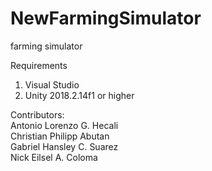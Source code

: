 # NewFarmingSimulator
farming simulator  

Requirements
 1. Visual Studio
 2. Unity 2018.2.14f1 or higher  
  
Contributors:  
 Antonio Lorenzo G. Hecali  
 Christian Philipp Abutan  
 Gabriel Hansley C. Suarez  
 Nick Eilsel A. Coloma